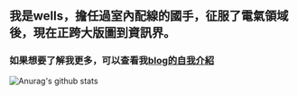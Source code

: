 ## 我是wells，擔任過室內配線的國手，征服了電氣領域後，現在正跨大版圖到資訊界。
### 如果想要了解我更多，可以查看我[blog的自我介紹](https://blog.wells.tw/about)
![Anurag's github stats](https://github-readme-stats.vercel.app/api?username=jhang-jhe-wei&show_icons=true&theme=radical)
